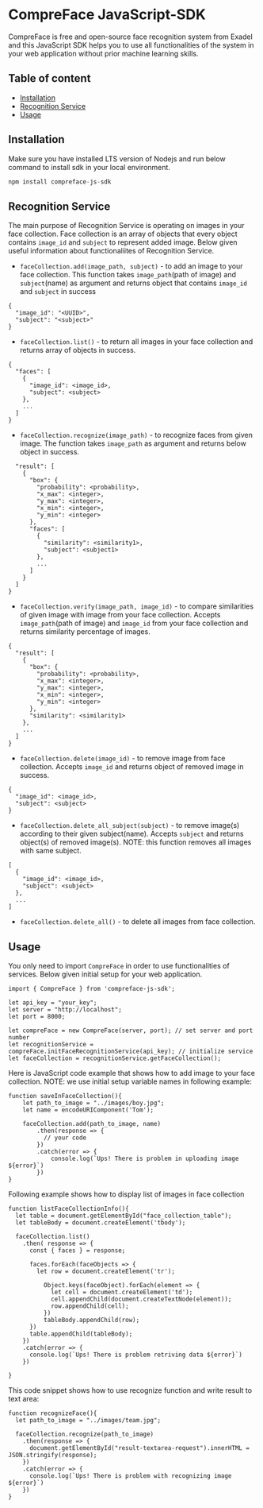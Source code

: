 # CompreFace JavaScript-SDK

CompreFace is free and open-source face recognition system from Exadel and this JavaScript SDK helps you to use all functionalities of the system in your web application without prior machine learning skills. 

## Table of content
- [Installation](#installation)
- [Recognition Service](#recognition)
- [Usage](#usage)

## Installation

Make sure you have installed LTS version of Nodejs and run below command to install sdk in your local environment.
```javascript
npm install compreface-js-sdk
```

## Recognition Service
The main purpose of Recognition Service is operating on images in your face collection. Face collection is an array of objects that every object contains ```image_id``` and ```subject``` to represent added image. Below given useful information about functionaliites of Recognition Service.

  - ```faceCollection.add(image_path, subject)``` - to add an image to your face collection. This function takes ```image_path```(path of image) and ```subject```(name) as argument and returns object that contains ```image_id``` and ```subject``` in success  
  ```
  {
    "image_id": "<UUID>",
    "subject": "<subject>"
  }
  ```

  - ```faceCollection.list()``` - to return all images in your face collection and returns array of objects in success.
  ```
  {
    "faces": [
      {
        "image_id": <image_id>,
        "subject": <subject>
      },
      ...
    ]
  }
  ```

  - ```faceCollection.recognize(image_path)``` - to recognize faces from given image. The function takes ```image_path``` as argument and returns below object in success.
```{
  "result": [
    {
      "box": {
        "probability": <probability>,
        "x_max": <integer>,
        "y_max": <integer>,
        "x_min": <integer>,
        "y_min": <integer>
      },
      "faces": [
        {
          "similarity": <similarity1>,
          "subject": <subject1>	
        },
        ...
      ]
    }
  ]
}
 ``` 

  - ```faceCollection.verify(image_path, image_id)``` - to compare similarities of given image with image from your face collection. Accepts ```image_path```(path of image) and ```image_id``` from your face collection and returns similarity percentage of images.
  ```
  {
    "result": [
      {
        "box": {
          "probability": <probability>,
          "x_max": <integer>,
          "y_max": <integer>,
          "x_min": <integer>,
          "y_min": <integer>
        },
        "similarity": <similarity1>
      },
      ...
    ]
  }
  ```

  - ```faceCollection.delete(image_id)``` - to remove image from face collection. Accepts ```image_id``` and returns object of removed image in success.
  ```
  {
    "image_id": <image_id>,
    "subject": <subject>
  }
  ```

  - ```faceCollection.delete_all_subject(subject)``` - to remove image(s) according to their given subject(name). Accepts ```subject``` and returns object(s) of removed image(s). NOTE: this function removes all images with same subject.
  ```
  [
    {
      "image_id": <image_id>,
      "subject": <subject>
    },
    ...
  ]
  ```

  - ```faceCollection.delete_all()``` - to delete all images from face collection.

## Usage
You only need to import ```CompreFace``` in order to use functionalities of services. Below given initial setup for your web application.
```
import { CompreFace } from 'compreface-js-sdk';

let api_key = "your_key";
let server = "http://localhost";
let port = 8000;

let compreFace = new CompreFace(server, port); // set server and port number
let recognitionService = compreFace.initFaceRecognitionService(api_key); // initialize service
let faceCollection = recognitionService.getFaceCollection();
```

Here is JavaScript code example that shows how to add image to your face collection. NOTE: we use initial setup variable names in following example:

```
function saveInFaceCollection(){
    let path_to_image = "../images/boy.jpg";
    let name = encodeURIComponent('Tom'); 

    faceCollection.add(path_to_image, name)
        .then(response => {
          // your code
        })
        .catch(error => {
            console.log(`Ups! There is problem in uploading image ${error}`)
        })
}

```
Following example shows how to display list of images in face collection
```
function listFaceCollectionInfo(){
  let table = document.getElementById("face_collection_table");
  let tableBody = document.createElement('tbody');

  faceCollection.list()
    .then( response => {
      const { faces } = response;

      faces.forEach(faceObjects => {
        let row = document.createElement('tr');

          Object.keys(faceObject).forEach(element => {
            let cell = document.createElement('td');
            cell.appendChild(document.createTextNode(element));
            row.appendChild(cell);
          })
          tableBody.appendChild(row);
      })
      table.appendChild(tableBody);
    })
    .catch(error => {
      console.log(`Ups! There is problem retriving data ${error}`)
    })

}
```
This code snippet shows how to use recognize function and write result to text area:

```
function recognizeFace(){
  let path_to_image = "../images/team.jpg";

  faceCollection.recognize(path_to_image)
    .then(response => {
      document.getElementById("result-textarea-request").innerHTML = JSON.stringify(response);
    })
    .catch(error => {
      console.log(`Ups! There is problem with recognizing image ${error}`)
    })
}
```